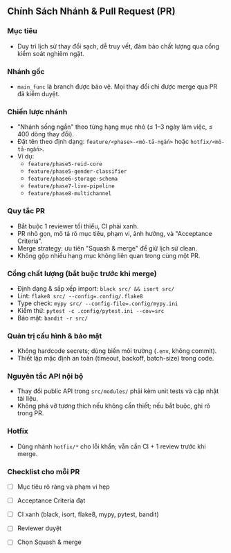 ## Chính Sách Nhánh & Pull Request (PR)

### Mục tiêu
- Duy trì lịch sử thay đổi sạch, dễ truy vết, đảm bảo chất lượng qua cổng kiểm soát nghiêm ngặt.

### Nhánh gốc
- `main_func` là branch được bảo vệ. Mọi thay đổi chỉ được merge qua PR đã kiểm duyệt.

### Chiến lược nhánh
- "Nhánh sống ngắn" theo từng hạng mục nhỏ (≤ 1–3 ngày làm việc, ≤ 400 dòng thay đổi).
- Đặt tên theo định dạng: `feature/<phase>-<mô-tả-ngắn>` hoặc `hotfix/<mô-tả-ngắn>`.
- Ví dụ:
  - `feature/phase5-reid-core`
  - `feature/phase5-gender-classifier`
  - `feature/phase6-storage-schema`
  - `feature/phase7-live-pipeline`
  - `feature/phase8-multichannel`

### Quy tắc PR
- Bắt buộc 1 reviewer tối thiểu, CI phải xanh.
- PR nhỏ gọn, mô tả rõ mục tiêu, phạm vi, ảnh hưởng, và "Acceptance Criteria".
- Merge strategy: ưu tiên "Squash & merge" để giữ lịch sử clean.
- Không gộp nhiều hạng mục không liên quan trong cùng một PR.

### Cổng chất lượng (bắt buộc trước khi merge)
- Định dạng & sắp xếp import: `black src/ && isort src/`
- Lint: `flake8 src/ --config=.config/.flake8`
- Type check: `mypy src/ --config-file=.config/mypy.ini`
- Kiểm thử: `pytest -c .config/pytest.ini --cov=src`
- Bảo mật: `bandit -r src/`

### Quản trị cấu hình & bảo mật
- Không hardcode secrets; dùng biến môi trường (`.env`, không commit).
- Thiết lập mặc định an toàn (timeout, backoff, batch-size) trong code.

### Nguyên tắc API nội bộ
- Thay đổi public API trong `src/modules/` phải kèm unit tests và cập nhật tài liệu.
- Không phá vỡ tương thích nếu không cần thiết; nếu bắt buộc, ghi rõ trong PR.

### Hotfix
- Dùng nhánh `hotfix/*` cho lỗi khẩn; vẫn cần CI + 1 review trước khi merge.

### Checklist cho mỗi PR
- [ ] Mục tiêu rõ ràng và phạm vi hẹp
- [ ] Acceptance Criteria đạt
- [ ] CI xanh (black, isort, flake8, mypy, pytest, bandit)
- [ ] Reviewer duyệt
- [ ] Chọn Squash & merge



